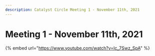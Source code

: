 ```yaml
---
description: Catalyst Circle Meeting 1 - November 11th, 2021
---
```


# Meeting 1 - November 11th, 2021

{% embed url="https://www.youtube.com/watch?v=lc_7Swz_SpA" %}
